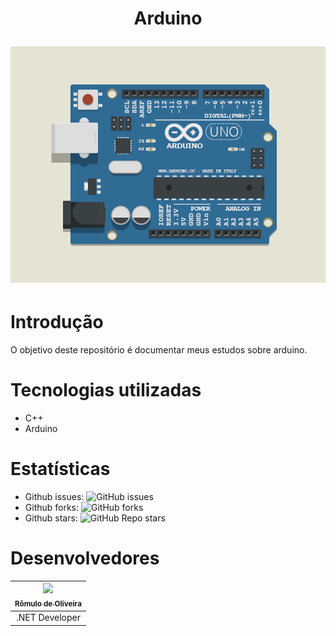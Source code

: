 <h1 align="center">
  <p align="center">Arduino</p>
  <a href="#introdução"><img src="https://github.com/romulodeoliveira/Arduino/blob/main/img/arduino-icon-17557.png?raw=true" alt="Arduino"></a>
</h1>

# Introdução

O objetivo deste repositório é documentar meus estudos sobre arduino.

# Tecnologias utilizadas

- C++
- Arduino

# Estatísticas

- Github issues: ![GitHub issues](https://img.shields.io/github/issues/romulodeoliveira/Arduino)
- Github forks: ![GitHub forks](https://img.shields.io/github/forks/romulodeoliveira/Arduino)
- Github stars: ![GitHub Repo stars](https://img.shields.io/github/stars/romulodeoliveira/Arduino)

# Desenvolvedores

| [<img src="https://avatars.githubusercontent.com/u/100490822?v=4" width=115><br><sub>Rômulo de Oliveira</sub>](https://github.com/romulodeoliveira) |
| :-------------------------------------------------------------------------------------------------------------------------------------------------: |
|                                                                   .NET Developer                                                                    |
